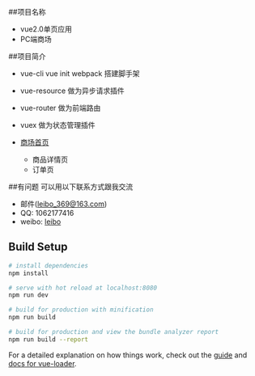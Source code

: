 ##项目名称
* vue2.0单页应用
* PC端商场

##项目简介
* vue-cli  vue init webpack 搭建脚手架
* vue-resource 做为异步请求插件
* vue-router 做为前端路由
* vuex 做为状态管理插件

* [商场首页](http://leibo.group/app)
    * 商品详情页
    * 订单页

##有问题
可以用以下联系方式跟我交流

* 邮件(leibo_369@163.com)
* QQ: 1062177416
* weibo: [leibo](http://weibo.com/isleibo)

## Build Setup

``` bash
# install dependencies
npm install

# serve with hot reload at localhost:8080
npm run dev

# build for production with minification
npm run build

# build for production and view the bundle analyzer report
npm run build --report
```

For a detailed explanation on how things work, check out the [guide](http://vuejs-templates.github.io/webpack/) and [docs for vue-loader](http://vuejs.github.io/vue-loader).

